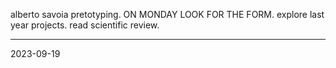 alberto savoia pretotyping.
ON MONDAY LOOK FOR THE FORM.
explore last year projects.
read scientific review.

---

2023-09-19



